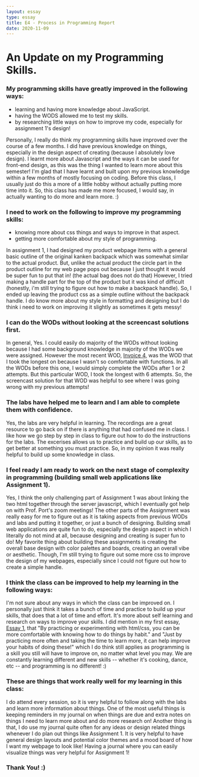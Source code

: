 ```yaml
---
layout: essay
type: essay
title: E4 - Process in Programming Report
date: 2020-11-09
---
```

<h1>An Update on my Programming Skills.</h1>
<h3>My programming skills have greatly improved in the following ways:</h3>
<ul>
<li>learning and having more knowledge about JavaScript.</li>
<li>having the WODS allowed me to test my skills.</li>
<li>by researching little ways on how to improve my code, especially for assignment 1's design!</li>
</ul>
<p>Personally, I really do think my programming skills have improved over the course of a few months. I did have previous knowledge on things, especially in the design aspect of creating (because I absolutely love design). I learnt more about Javascript and the ways it can be used for front-end design, as this was the thing I wanted to learn more about this semester! I'm glad that I have learnt and built upon my previous knowledge within a few months of mostly focusing on coding. Before this class, I usually just do this a more of a little hobby without actually putting more time into it. So, this class has made me more focused, I would say, in actually wanting to do more and learn more. :)</p>

<h3>I need to work on the following to improve my programming skills:</h3>
<ul>
<li>knowing more about css things and ways to improve in that aspect.</li>
<li>getting more comfortable about my style of programming.</li>
</ul>
<p>In assignment 1, I had designed my product webpage items with a general basic outline of the original kanken backpack which was somewhat similar to the actual product. But, unlike the actual product the circle part in the product outline for my web page pops out because I just thought it would be super fun to put that in! (the actual bag does not do that) However, I tried making a handle part for the top of the product but it was kind of difficult (honestly, i'm still trying to figure out how to make a backpack handle). So, I ended up leaving the product css as a simple outline without the backpack handle. I do know more about my style in formatting and designing but I do think i need to work on improving it slightly as sometimes it gets messy!</p>

<h3>I can do the WODs without looking at the screencast solutions first.</h3>
<p>In general, Yes. I could easily do majority of the WODs without looking because I had some background knowledge in majority of the WODs we were assigned. However the most recent WOD, <a href="https://dport96.github.io/ITM352/morea/120.functions/experience-Invoice4.html" target="_blank">Invoice 4,</a> was the WOD that I took the longest on because I wasn't so comfortable with functions. In all the WODs before this one, I would simply complete the WODs after 1 or 2 attempts. But this particular WOD, I took the longest with 6 attempts. So, the screencast solution for that WOD was helpful to see where I was going wrong with my previous attempts!<p>

<h3>The labs have helped me to learn and I am able to complete them with confidence.</h3>
<p>Yes, the labs are very helpful in learning. The recordings are a great resource to go back on if there is anything that had confused me in class. I like how we go step by step in class to figure out how to do the instructions for the labs. The excerises allows us to practice and build up our skills, as to get better at something you must practice. So, in my opinion it was really helpful to build up some knowledge in class.</p>

<h3>I feel ready I am ready to work on the next stage of complexity in programming (building small web applications like Assignment 1).</h3>
<p> Yes, I think the only challenging part of Assignment 1 was about linking the two html together through the server javascript, which I eventually got help on with Prof. Port's zoom meetings! The other parts of the Assignment was really easy for me to figure out as it is taking aspects from previous WODs and labs and putting it together, or just a bunch of designing. Building small web applications are quite fun to do, especially the design aspect in which I literally do not mind at all, because designing and creating is super fun to do! My favorite thing about building these assignments is creating the overall base design with color palettes and boards, creating an overall vibe or aesthetic. Though, I'm still trying to figure out some more css to improve the design of my webpages, especially since I could not figure out how to create a simple handle.</p>

<h3>I think the class can be improved to help my learning in the following ways:</h3>
<p>I'm not sure about any ways in which the class can be improved on. I personally just think it takes a bunch of time and practice to build up your skills, that does that a lot of time and effort. It's more about self learning and research on ways to improve your skills. I did mention in my first essay, <a href="https://rosecb.github.io/essays/2020-09-13.html" target="_blank">Essay 1</a>, that "By practicing or experimenting with html/css, you can be more comfortable with knowing how to do things by habit." and "Just by practicing more often and taking the time to learn more, it can help improve your habits of doing these!" which I do think still applies as programming is a skill you still will have to improve on, no matter what level you may. We are constantly learning different and new skills -- whether it's cooking, dance, etc -- and programming is no different! :) </p>

<h3>These are things that work really well for my learning in this class:</h3>
<p>I do attend every session, so it is very helpful to follow along with the labs and learn more information about things. One of the most useful things is keeping reminders in my journal on when things are due and extra notes on things I need to learn more about and do more research on! Another thing is that, I do use my journal quite often for any ideas or design related things whenever I do plan out things like Assignment 1. It is very helpful to have general design layouts and potential color themes and a mood board of how I want my webpage to look like! Having a journal where you can easily visualize things was very helpful for Assignment 1! </p>

<h3>Thank You! :)</h3>
